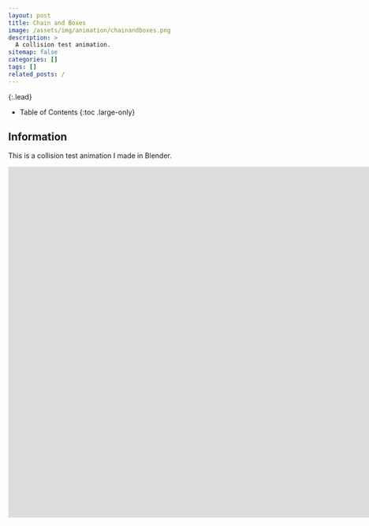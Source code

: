 ```yaml
---
layout: post
title: Chain and Boxes
image: /assets/img/animation/chainandboxes.png
description: >
  A collision test animation.
sitemap: false
categories: []
tags: []
related_posts: /
---
```


{:.lead}

- Table of Contents
{:toc .large-only}

## Information

This is a collision test animation I made in Blender.

<div class="lead aspect-ratio sixteen-nine">
          
<iframe width="1903" height="711" src="https://www.youtube.com/embed/K-WXsEX2rtI" frameborder="0" allow="accelerometer; autoplay; clipboard-write; encrypted-media; gyroscope; picture-in-picture" allowfullscreen></iframe>

</div>